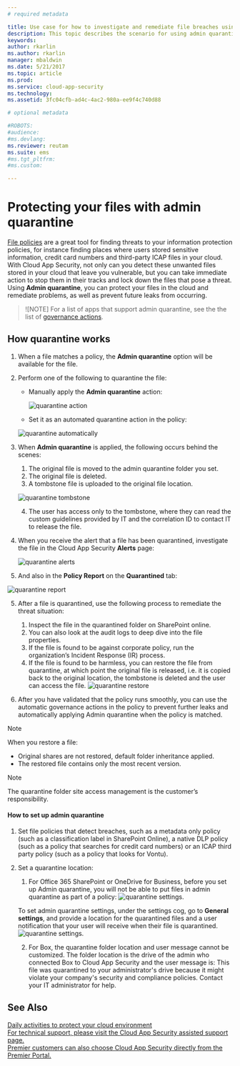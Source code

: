 ```yaml
---
# required metadata

title: Use case for how to investigate and remediate file breaches using admin quarantine | Microsoft Docs
description: This topic describes the scenario for using admin quarantine to control data breaches.
keywords:
author: rkarlin
ms.author: rkarlin
manager: mbaldwin
ms.date: 5/21/2017
ms.topic: article
ms.prod:
ms.service: cloud-app-security
ms.technology:
ms.assetid: 3fc04cfb-ad4c-4ac2-980a-ee9f4c740d88

# optional metadata

#ROBOTS:
#audience:
#ms.devlang:
ms.reviewer: reutam
ms.suite: ems
#ms.tgt_pltfrm:
#ms.custom:

---
```


# Protecting your files with admin quarantine  

[File policies](data-protection-policies.md) are a great tool for finding threats to your information protection policies, for instance finding places where users stored sensitive information, credit card numbers and third-party ICAP files in your cloud. With Cloud App Security, not only can you detect these unwanted files stored in your cloud that leave you vulnerable, but you can take immediate action to stop them in their tracks and lock down the files that pose a threat. Using **Admin quarantine**, you can protect your files in the cloud and remediate problems, as well as prevent future leaks from occurring. 

>![NOTE] 
> For a list of apps that support admin quarantine, see the the list of [governance actions](governance-actions.md).
 
## How quarantine works 

1. When a file matches a policy, the **Admin quarantine** option will be available for the file.

3. Perform one of the following to quarantine the file:
    - Manually apply the **Admin quarantine** action:
     
      ![quarantine action](./media/quarantine-action.png)

    - Set it as an automated quarantine action in the policy: 

     ![quarantine automatically](./media/quarantine-automated.png)

4. When **Admin quarantine** is applied, the following occurs behind the scenes:

    1. The original file is moved to the admin quarantine folder you set.
    2. The original file is deleted.
    3. A tombstone file is uploaded to the original file location.

      ![quarantine tombstone](./media/quarantine-tombstone.png)

    4. The user has access only to the tombstone, where they can read the custom guidelines provided by IT and the correlation ID to contact IT to release the file.

4. When you receive the alert that a file has been quarantined, investigate the file in the Cloud App Security **Alerts** page:

   ![quarantine alerts](./media/quarantine-alerts.png)
 
5. And also in the **Policy Report** on the **Quarantined** tab:

  ![quarantine report](./media/quarantine-report.png)
    
5. After a file is quarantined, use the following process to remediate the threat situation:
       
    1. Inspect the file in the quarantined folder on SharePoint online.
    3. You can also look at the audit logs to deep dive into the file properties.
    4. If the file is found to be against corporate policy, run the organization’s Incident Response (IR) process.
    5. If the file is found to be harmless, you can restore the file from quarantine, at which point the original file is released, i.e. it is copied back to the original location, the tombstone is deleted and the user can access the file.
       ![quarantine restore](./media/quarantine-restore.png)
6. After you have validated that the policy runs smoothly, you can use the automatic governance actions in the policy to prevent further leaks and automatically applying Admin quarantine when the policy is matched.

>[!NOTE]
>When you restore a file:
- Original shares are not restored, default folder inheritance applied.
- The restored file contains only the most recent version.


>[!NOTE]
>The quarantine folder site access management is the customer’s responsibility.

#### How to set up admin quarantine

1. Set file policies that detect breaches, such as a metadata only policy (such as a classification label in SharePoint Online), a native DLP policy (such as a policy that searches for credit card numbers) or an ICAP third party policy (such as a policy that looks for Vontu).

2. Set a quarantine location:
    1. For Office 365 SharePoint or OneDrive for Business, before you set up Admin quarantine, you will not be able to put files in admin quarantine as part of a policy:
    ![quarantine settings](./media/quarantine-warning.png).

    To set admin quarantine settings, under the settings cog, go to **General settings**, and provide a location for the quarantined files and a user notification that your user will receive when their file is quarantined. 
    ![quarantine settings](./media/quarantine-settings.png).

    2. For Box, the quarantine folder location and user message cannot be customized. The folder location is the drive of the admin who connected Box to Cloud App Security and the user message is: This file was quarantined to your administrator's drive because it might violate your company's security and compliance policies. Contact your IT administrator for help.



## See Also  
[Daily activities to protect your cloud environment](daily-activities-to-protect-your-cloud-environment.md)   
[For technical support, please visit the Cloud App Security assisted support page.](http://support.microsoft.com/oas/default.aspx?prid=16031)   
[Premier customers can also choose Cloud App Security directly from the Premier Portal.](https://premier.microsoft.com/)  
  
  